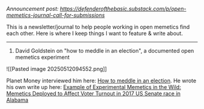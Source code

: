 _Announcement post: https://defenderofthebasic.substack.com/p/open-memetics-journal-call-for-submissions_

This is a newsletter/journal to help people working in open memetics find each other. Here is where I keep things I want to  feature & write about.

-----

1. David Goldstein on "how to meddle in an election", a documented open memetics experiment

![[Pasted image 20250512094552.png]]

Planet Money interviewed him here: [How to meddle in an election](https://www.npr.org/2019/05/24/726536757/episode-915-how-to-meddle-in-an-election). He wrote his own write up here: [Example of Experimental Memetics in the Wild: Memetics Deployed to Affect Voter Turnout in 2017 US Senate race in Alabama](https://docs.google.com/document/d/1RifkCv8NpI1Yqf0ERxVse931kvksthDX/edit)







